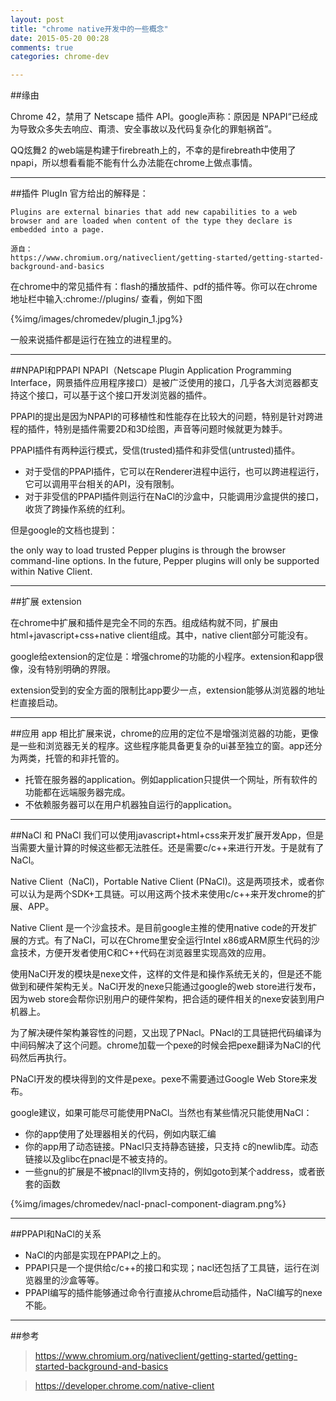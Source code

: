 ```yaml
---
layout: post
title: "chrome native开发中的一些概念"
date: 2015-05-20 00:28
comments: true
categories: chrome-dev

---
```

<!--more-->
##缘由

Chrome 42，禁用了 Netscape 插件 API。google声称：原因是 NPAPI“已经成为导致众多失去响应、甭溃、安全事故以及代码复杂化的罪魁祸首”。

QQ炫舞2 的web端是构建于firebreath上的，不幸的是firebreath中使用了npapi，所以想看看能不能有什么办法能在chrome上做点事情。

------
##插件 PlugIn
官方给出的解释是：
```
Plugins are external binaries that add new capabilities to a web browser and are loaded when content of the type they declare is embedded into a page. 

源自：
https://www.chromium.org/nativeclient/getting-started/getting-started-background-and-basics
```
在chrome中的常见插件有：flash的播放插件、pdf的插件等。你可以在chrome地址栏中输入:chrome://plugins/ 查看，例如下图

{%img/images/chromedev/plugin_1.jpg%}

一般来说插件都是运行在独立的进程里的。

------

##NPAPI和PPAPI
NPAPI（Netscape Plugin Application Programming Interface，网景插件应用程序接口）是被广泛使用的接口，几乎各大浏览器都支持这个接口，可以基于这个接口开发浏览器的插件。

PPAPI的提出是因为NPAPI的可移植性和性能存在比较大的问题，特别是针对跨进程的插件，特别是插件需要2D和3D绘图，声音等问题时候就更为棘手。

PPAPI插件有两种运行模式，受信(trusted)插件和非受信(untrusted)插件。
- 对于受信的PPAPI插件，它可以在Renderer进程中运行，也可以跨进程运行，它可以调用平台相关的API，没有限制。
- 对于非受信的PPAPI插件则运行在NaCl的沙盒中，只能调用沙盒提供的接口，收货了跨操作系统的红利。


但是google的文档也提到：
>
the only way to load trusted Pepper plugins is through the browser command-line options. In the future, Pepper plugins will only be supported within Native Client.


------
##扩展 extension

在chrome中扩展和插件是完全不同的东西。组成结构就不同，扩展由html+javascript+css+native client组成。其中，native client部分可能没有。

google给extension的定位是：增强chrome的功能的小程序。extension和app很像，没有特别明确的界限。

extension受到的安全方面的限制比app要少一点，extension能够从浏览器的地址栏直接启动。

------
##应用 app
相比扩展来说，chrome的应用的定位不是增强浏览器的功能，更像是一些和浏览器无关的程序。这些程序能具备更复杂的ui甚至独立的窗。app还分为两类，托管的和非托管的。
  - 托管在服务器的application。例如application只提供一个网址，所有软件的功能都在远端服务器完成。
  - 不依赖服务器可以在用户机器独自运行的application。

------
##NaCl 和 PNaCl
我们可以使用javascript+html+css来开发扩展开发App，但是当需要大量计算的时候这些都无法胜任。还是需要c/c++来进行开发。于是就有了NaCl。

Native Client（NaCl)，Portable Native Client (PNaCl)。这是两项技术，或者你可以认为是两个SDK+工具链。可以用这两个技术来使用c/c++来开发chrome的扩展、APP。

Native Client 是一个沙盒技术。是目前google主推的使用native code的开发扩展的方式。有了NaCl，可以在Chrome里安全运行Intel x86或ARM原生代码的沙盒技术，方便开发者使用C和C++代码在浏览器里实现高效的应用。

使用NaCl开发的模块是nexe文件，这样的文件是和操作系统无关的，但是还不能做到和硬件架构无关。NaCl开发的nexe只能通过google的web store进行发布，因为web store会帮你识别用户的硬件架构，把合适的硬件相关的nexe安装到用户机器上。

为了解决硬件架构兼容性的问题，又出现了PNacl。PNacl的工具链把代码编译为中间码解决了这个问题。chrome加载一个pexe的时候会把pexe翻译为NaCl的代码然后再执行。

PNaCl开发的模块得到的文件是pexe。pexe不需要通过Google Web Store来发布。

google建议，如果可能尽可能使用PNaCl。当然也有某些情况只能使用NaCl：
- 你的app使用了处理器相关的代码，例如内联汇编
- 你的app用了动态链接。PNacl只支持静态链接，只支持 c的newlib库。动态链接以及glibc在pnacl是不被支持的。
- 一些gnu的扩展是不被pnacl的llvm支持的，例如goto到某个address，或者嵌套的函数

 {%img/images/chromedev/nacl-pnacl-component-diagram.png%}


------

##PPAPI和NaCl的关系
- NaCl的内部是实现在PPAPI之上的。 
- PPAPI只是一个提供给c/c++的接口和实现；nacl还包括了工具链，运行在浏览器里的沙盒等等。
- PPAPI编写的插件能够通过命令行直接从chrome启动插件，NaCl编写的nexe不能。

------
##参考
>https://www.chromium.org/nativeclient/getting-started/getting-started-background-and-basics

>https://developer.chrome.com/native-client

 